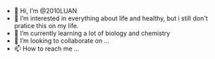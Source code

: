 - 👋 Hi, I’m @2010LUAN
- 👀 I’m interested in everything about life and healthy, but i still don't pratice this on my life.
- 🌱 I’m currently learning a lot of biology and chemistry
- 💞️ I’m looking to collaborate on ...
- 📫 How to reach me ...

<!---
2010LUAN/2010LUAN is a ✨ special ✨ repository because its `README.md` (this file) appears on your GitHub profile.
You can click the Preview link to take a look at your changes.
--->
